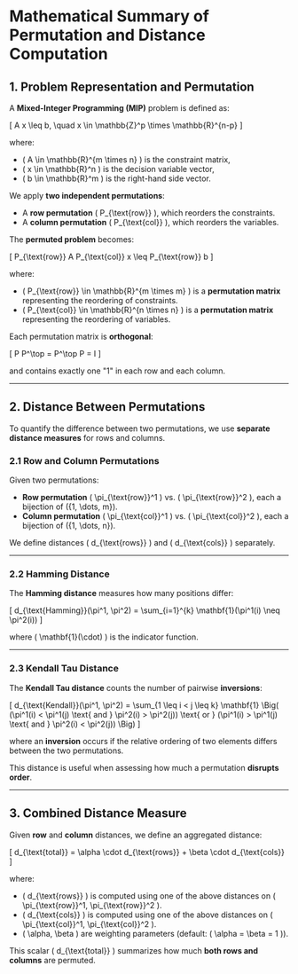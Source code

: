 # **Mathematical Summary of Permutation and Distance Computation**

## **1. Problem Representation and Permutation**

A **Mixed-Integer Programming (MIP)** problem is defined as:

\[
A x \leq b, \quad x \in \mathbb{Z}^p \times \mathbb{R}^{n-p}
\]

where:
- \( A \in \mathbb{R}^{m \times n} \) is the constraint matrix,
- \( x \in \mathbb{R}^n \) is the decision variable vector,
- \( b \in \mathbb{R}^m \) is the right-hand side vector.

We apply **two independent permutations**:

- A **row permutation** \( P_{\text{row}} \), which reorders the constraints.
- A **column permutation** \( P_{\text{col}} \), which reorders the variables.

The **permuted problem** becomes:

\[
P_{\text{row}} A P_{\text{col}} x \leq P_{\text{row}} b
\]

where:
- \( P_{\text{row}} \in \mathbb{R}^{m \times m} \) is a **permutation matrix** representing the reordering of constraints.
- \( P_{\text{col}} \in \mathbb{R}^{n \times n} \) is a **permutation matrix** representing the reordering of variables.

Each permutation matrix is **orthogonal**:

\[
P P^\top = P^\top P = I
\]

and contains exactly one "1" in each row and each column.

---

## **2. Distance Between Permutations**

To quantify the difference between two permutations, we use **separate distance measures** for rows and columns.

### **2.1 Row and Column Permutations**
Given two permutations:

- **Row permutation** \( \pi_{\text{row}}^1 \) vs. \( \pi_{\text{row}}^2 \), each a bijection of \(\{1, \dots, m\}\).
- **Column permutation** \( \pi_{\text{col}}^1 \) vs. \( \pi_{\text{col}}^2 \), each a bijection of \(\{1, \dots, n\}\).

We define distances \( d_{\text{rows}} \) and \( d_{\text{cols}} \) separately.

---

### **2.2 Hamming Distance**
The **Hamming distance** measures how many positions differ:

\[
d_{\text{Hamming}}(\pi^1, \pi^2) = \sum_{i=1}^{k} \mathbf{1}(\pi^1(i) \neq \pi^2(i))
\]

where \( \mathbf{1}(\cdot) \) is the indicator function.

---

### **2.3 Kendall Tau Distance**
The **Kendall Tau distance** counts the number of pairwise **inversions**:

\[
d_{\text{Kendall}}(\pi^1, \pi^2) = \sum_{1 \leq i < j \leq k} \mathbf{1} \Big( (\pi^1(i) < \pi^1(j) \text{ and } \pi^2(i) > \pi^2(j)) \text{ or } (\pi^1(i) > \pi^1(j) \text{ and } \pi^2(i) < \pi^2(j)) \Big)
\]

where an **inversion** occurs if the relative ordering of two elements differs between the two permutations.

This distance is useful when assessing how much a permutation **disrupts order**.

---

## **3. Combined Distance Measure**

Given **row** and **column** distances, we define an aggregated distance:

\[
d_{\text{total}} = \alpha \cdot d_{\text{rows}} + \beta \cdot d_{\text{cols}}
\]

where:
- \( d_{\text{rows}} \) is computed using one of the above distances on \( \pi_{\text{row}}^1, \pi_{\text{row}}^2 \).
- \( d_{\text{cols}} \) is computed using one of the above distances on \( \pi_{\text{col}}^1, \pi_{\text{col}}^2 \).
- \( \alpha, \beta \) are weighting parameters (default: \( \alpha = \beta = 1 \)).

This scalar \( d_{\text{total}} \) summarizes how much **both rows and columns** are permuted.
